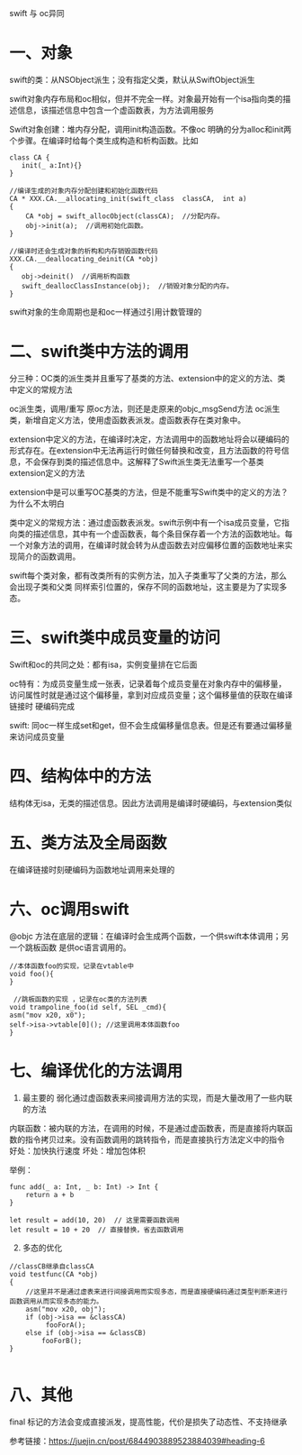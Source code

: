 swift 与 oc异同
 

# 一、对象

swift的类：从NSObject派生；没有指定父类，默认从SwiftObject派生

swift对象内存布局和oc相似，但并不完全一样。对象最开始有一个isa指向类的描述信息，该描述信息中包含一个虚函数表，为方法调用服务

Swift对象创建：堆内存分配，调用init构造函数。不像oc 明确的分为alloc和init两个步骤。在编译时给每个类生成构造和析构函数。比如

```
class CA {
   init(_ a:Int){}
}

//编译生成的对象内存分配创建和初始化函数代码
CA * XXX.CA.__allocating_init(swift_class  classCA,  int a)
{
    CA *obj = swift_allocObject(classCA);  //分配内存。
    obj->init(a);  //调用初始化函数。
}

//编译时还会生成对象的析构和内存销毁函数代码
XXX.CA.__deallocating_deinit(CA *obj)
{
   obj->deinit()  //调用析构函数
   swift_deallocClassInstance(obj);  //销毁对象分配的内存。
}

```

swift对象的生命周期也是和oc一样通过引用计数管理的

# 二、swift类中方法的调用
分三种：OC类的派生类并且重写了基类的方法、extension中的定义的方法、类中定义的常规方法

oc派生类，调用/重写 原oc方法，则还是走原来的objc_msgSend方法
oc派生类，新增自定义方法，使用虚函数表派发。虚函数表存在类对象中。

extension中定义的方法，在编译时决定，方法调用中的函数地址将会以硬编码的形式存在。在extension中无法再运行时做任何替换和改变，且方法函数的符号信息，不会保存到类的描述信息中。这解释了Swift派生类无法重写一个基类extension定义的方法

extension中是可以重写OC基类的方法，但是不能重写Swift类中的定义的方法？
为什么不太明白

类中定义的常规方法：通过虚函数表派发。swift示例中有一个isa成员变量，它指向类的描述信息，其中有一个虚函数表，每个条目保存着一个方法的函数地址。每一个对象方法的调用，在编译时就会转为从虚函数去对应偏移位置的函数地址来实现简介的函数调用。

swift每个类对象，都有改类所有的实例方法，加入子类重写了父类的方法，那么会出现子类和父类 同样索引位置的，保存不同的函数地址，这主要是为了实现多态。

# 三、swift类中成员变量的访问
Swift和oc的共同之处：都有isa，实例变量排在它后面

oc特有：为成员变量生成一张表，记录着每个成员变量在对象内存中的偏移量，访问属性时就是通过这个偏移量，拿到对应成员变量；这个偏移量值的获取在编译链接时 硬编码完成

swift: 同oc一样生成set和get，但不会生成偏移量信息表。但是还有要通过偏移量来访问成员变量

# 四、结构体中的方法
结构体无isa，无类的描述信息。因此方法调用是编译时硬编码，与extension类似

# 五、类方法及全局函数
在编译链接时刻硬编码为函数地址调用来处理的

# 六、oc调用swift
@objc 方法在底层的逻辑：在编译时会生成两个函数，一个供swift本体调用；另一个跳板函数 是供oc语言调用的。

```
//本体函数foo的实现，记录在vtable中
void foo(){
}

 //跳板函数的实现 ，记录在oc类的方法列表
void trampoline_foo(id self, SEL _cmd){ 
asm("mov x20, x0"); 
self->isa->vtable[0](); //这里调用本体函数foo 
}
```

# 七、编译优化的方法调用
1. 最主要的 弱化通过虚函数表来间接调用方法的实现，而是大量改用了一些内联的方法

内联函数：被内联的方法，在调用的时候，不是通过虚函数表，而是直接将内联函数的指令拷贝过来。没有函数调用的跳转指令，而是直接执行方法定义中的指令
好处：加快执行速度
坏处：增加包体积

举例：
```
func add(_ a: Int, _ b: Int) -> Int {
    return a + b
}

let result = add(10, 20)  // 这里需要函数调用
let result = 10 + 20  // 直接替换，省去函数调用
```

2. 多态的优化
```
//classCB继承自classCA
void testfunc(CA *obj)
{
    //这里并不是通过虚表来进行间接调用而实现多态，而是直接硬编码通过类型判断来进行函数调用从而实现多态的能力。
    asm("mov x20, obj");
    if (obj->isa == &classCA)
         fooForA();
    else if (obj->isa == &classCB)
        fooForB();
}


```

# 八、其他
final 标记的方法会变成直接派发，提高性能，代价是损失了动态性、不支持继承


参考链接：https://juejin.cn/post/6844903889523884039#heading-6